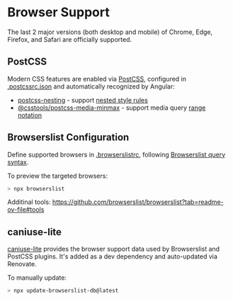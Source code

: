 # Browser Support

The last 2 major versions (both desktop and mobile) of Chrome, Edge, Firefox, and Safari are officially supported.

## PostCSS

Modern CSS features are enabled via [PostCSS][postcss], configured in [.postcssrc.json](/.postcssrc.json) and automatically recognized by Angular:

- [postcss-nesting][postcss-nesting] - support [nested style rules][caniuse-css-nesting]
- [@csstools/postcss-media-minmax][postcss-media-minmax] - support media query [range notation][caniuse-css-media-range]

## Browserslist Configuration

Define supported browsers in [.browserslistrc](/.browserslistrc), following [Browserslist query syntax][browserslist-docs].

To preview the targeted browsers:

```sh
> npx browserslist
```

Additinal tools:
https://github.com/browserslist/browserslist?tab=readme-ov-file#tools

## caniuse-lite

[caniuse-lite][caniuse-lite] provides the browser support data used by Browserslist and PostCSS plugins. It's added as a dev dependency and auto-updated via Renovate.

To manually update:

```sh
> npx update-browserslist-db@latest
```

[browserslist-docs]: https://github.com/browserslist/browserslist?tab=readme-ov-file#queries
[caniuse-css-media-range]: https://caniuse.com/css-media-range-syntax
[caniuse-css-nesting]: https://caniuse.com/css-nesting
[caniuse-lite]: https://github.com/browserslist/caniuse-lite
[postcss]: https://github.com/postcss/postcss
[postcss-media-minmax]: https://github.com/csstools/postcss-plugins/tree/main/plugins/postcss-media-minmax#readme
[postcss-nesting]: https://github.com/csstools/postcss-plugins/tree/main/plugins/postcss-nesting#readme
